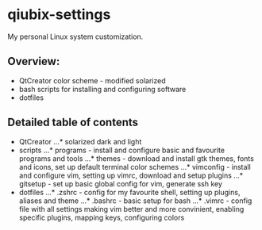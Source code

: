 # qiubix-settings
My personal Linux system customization.

## Overview:
* QtCreator color scheme - modified solarized
* bash scripts for installing and configuring software
* dotfiles

## Detailed table of contents
* QtCreator
...* solarized dark and light
* scripts
...* programs - install and configure basic and favourite programs and tools 
...* themes - download and install gtk themes, fonts and icons, set up default terminal color schemes
...* vimconfig - install and configure vim, setting up vimrc, download and setup plugins
...* gitsetup - set up basic global config for vim, generate ssh key
* dotfiles
...* .zshrc - config for my favourite shell, setting up plugins, aliases and theme
...* .bashrc - basic setup for bash
...* .vimrc - config file with all settings making vim better and more convinient, enabling specific plugins, mapping keys, configuring colors

